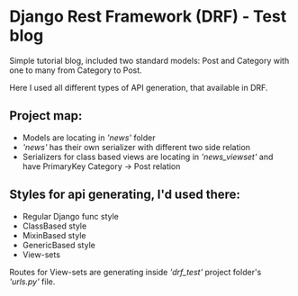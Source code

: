 # Django Rest Framework (DRF) - Test blog

Simple tutorial blog, included two standard models: Post and Category
with one to many from Category to Post.

Here I used all different types of API generation, that available in DRF.

Project map:
- 
- Models are locating in *'news'* folder
- *'news'* has their own serializer with different two side relation
- Serializers for class based views are locating in *'news_viewset'* and have PrimaryKey Category -> Post relation

Styles for api generating, I'd used there:
- 
- Regular Django func style
- ClassBased style
- MixinBased style
- GenericBased style
- View-sets

Routes for View-sets are generating inside *'drf_test'* project folder's *'urls.py'* file.
